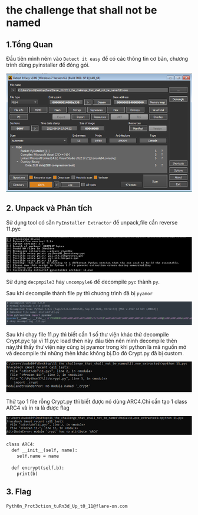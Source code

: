 # the challenge that shall not be named

## 1.Tổng Quan 
Đầu tiên mình ném vào `Detect it easy` để có các thông tin cơ bản, chương trình dùng pyinstaller để đóng gói.

![alt](https://github.com/kudo104/Flare-on/blob/main/Flare-on_2022/11_the_challenge_that_shall_not_be_named/Picture/1.png)

## 2. Unpack và Phân tích
Sử dụng tool có sẵn `PyInstaller Extractor` để unpack,file cần reverse 11.pyc

![alt](https://github.com/kudo104/Flare-on/blob/main/Flare-on_2022/11_the_challenge_that_shall_not_be_named/Picture/2.png)

Sử dụng ```decpmpile3``` hay ```uncompyle6``` để decompile `pyc` thành `py`.

Sau khi decompile thành file py thì chương trình đã bị `pyamor`

![alt](https://github.com/kudo104/Flare-on/blob/main/Flare-on_2022/11_the_challenge_that_shall_not_be_named/Picture/3.png)  

Sau khi chạy file 11.py thì biết cần 1 số thư viện khác thử decompile Crypt.pyc tại vì 11.pyc load thèn này đầu tiên nên mình decompile thèn này,thì thấy thư viện này cũng bị pyamor trong khi python là mã nguồn mở và decompile thì những thèn khác không bị.Do đó Crypt.py đã bị custom.

![alt](https://github.com/kudo104/Flare-on/blob/main/Flare-on_2022/11_the_challenge_that_shall_not_be_named/Picture/4.png) 

Thử tạo 1 file rỗng Crypt.py thì biết được nó dùng ARC4.Chỉ cần tạo 1 class ARC4 và in ra là được flag

![alt](https://github.com/kudo104/Flare-on/blob/main/Flare-on_2022/11_the_challenge_that_shall_not_be_named/Picture/5.png) 

```
class ARC4:
  def __init__(self, name):
    self.name = name

  def encrypt(self,b):
    print(b)
```

## 3. Flag

```Pyth0n_Prot3ction_tuRn3d_Up_t0_11@flare-on.com```

